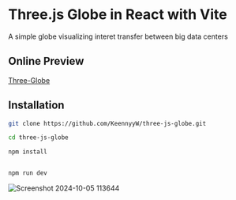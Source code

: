 # Three.js Globe in React with Vite

A simple globe visualizing interet transfer between big data centers 

## Online Preview 

 [Three-Globe](https://three-js-globe-plum-zeta.vercel.app/)

## Installation

   ```bash
   git clone https://github.com/KeennyyW/three-js-globe.git
 ```

```bash
cd three-js-globe
 ```

```bash
npm install
 ```
```bash

npm run dev
 ```

![Screenshot 2024-10-05 113644](https://github.com/user-attachments/assets/8e176d82-ec0f-42df-9711-9c51add056ed)
